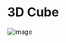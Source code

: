 <h1> 3D Cube </h1>

![image](https://user-images.githubusercontent.com/32474027/114147162-6291f500-9953-11eb-9ca5-79b540007f30.png)
